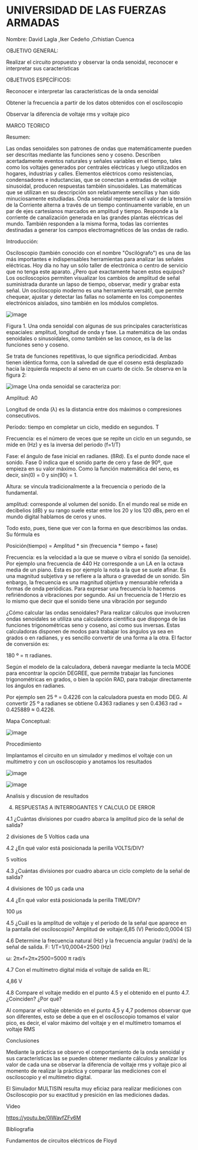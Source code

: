 # UNIVERSIDAD DE LAS FUERZAS ARMADAS 

Nombre: David Lagla ,Iker Cedeño ,Crhistian Cuenca

OBJETIVO GENERAL:


Realizar el circuito propuesto y observar la onda senoidal, reconocer e interpretar sus características

OBJETIVOS ESPECÍFICOS:

Reconocer e interpretar las características de la onda senoidal

Obtener la frecuencia a partir de los datos obtenidos con el osciloscopio

Observar la diferencia de voltaje rms y voltaje pico

MARCO TEORICO

Resumen:

Las ondas senoidales son patrones de ondas que matemáticamente pueden ser descritas mediante las funciones seno y coseno. Describen acertadamente eventos naturales y señales variables en el tiempo, tales como los voltajes generados por centrales eléctricas y luego utilizados en hogares, industrias y calles. Elementos eléctricos como resistencias, condensadores e inductancias, que se conectan a entradas de voltaje sinusoidal, producen respuestas también sinusoidales. Las matemáticas que se utilizan en su descripción son relativamente sencillas y han sido minuciosamente estudiadas. Onda senoidal representa el valor de la tensión de la Corriente alterna a través de un tiempo continuamente variable, en un par de ejes cartesianos marcados en amplitud y tiempo. Responde a la corriente de canalización generada en las grandes plantas eléctricas del mundo. También responden a la misma forma, todas las corrientes destinadas a generar los campos electromagnéticos de las ondas de radio.

Introducción:

Osciloscopio (también conocido con el nombre "Oscilógrafo") es una de las más importantes e indispensables herramientas para analizar las señales eléctricas. Hoy día no hay un sólo taller de electrónica o centro de servicio que no tenga este aparato. ¿Pero qué exactamente hacen estos equipos? Los osciloscopios permiten visualizar los cambios de amplitud de señal suministrada durante un lapso de tiempo, observar, medir y grabar esta señal. Un osciloscopio moderno es una herramienta versátil, que permite chequear, ajustar y detectar las fallas no solamente en los componentes electrónicos aislados, sino también en los módulos completos.

![image](https://user-images.githubusercontent.com/116814386/219675266-4684aea2-5d7f-4c5b-9dd0-77ec613fe541.png)

Figura 1. Una onda senoidal con algunas de sus principales características espaciales: amplitud, longitud de onda y fase. La matemática de las ondas senoidales o sinusoidales, como también se las conoce, es la de las funciones seno y coseno.

Se trata de funciones repetitivas, lo que significa periodicidad. Ambas tienen idéntica forma, con la salvedad de que el coseno está desplazado hacia la izquierda respecto al seno en un cuarto de ciclo. Se observa en la figura 2:

![image](https://user-images.githubusercontent.com/116814386/219675366-00c795e8-46c8-479b-a375-c4cc68c535d2.png)
Una onda senoidal se caracteriza por:

Amplitud: A0

Longitud de onda (λ) es la distancia entre dos máximos o compresiones consecutivos.

Período: tiempo en completar un ciclo, medido en segundos. T

Frecuencia: es el número de veces que se repite un ciclo en un segundo, se mide en (Hz) y es la inversa del periodo (f=1/T)

Fase: el ángulo de fase inicial en radianes. (ßRd). Es el punto donde nace el sonido. Fase 0 indica que el sonido parte de cero y fase de 90º, que empieza en su valor máximo. Como la función matemática del seno, es decir, sin(0) = 0 y sin(90) = 1.

Altura: se vincula tradicionalmente a la frecuencia o periodo de la fundamental.

amplitud: corresponde al volumen del sonido. En el mundo real se mide en decibelios (dB) y su rango suele estar entre los 20 y los 120 dBs, pero en el mundo digital hablamos de ceros y unos.

Todo esto, pues, tiene que ver con la forma en que describimos las ondas. Su fórmula es

Posición(tiempo) = Amplitud * sin (frecuencia * tiempo + fase)

Frecuencia: es la velocidad a la que se mueve o vibra el sonido (la senoide). Por ejemplo una frecuencia de 440 Hz corresponde a un LA en la octava media de un piano. Esta es por ejemplo la nota a la que se suele afinar. Es una magnitud subjetiva y se refiere a la altura o gravedad de un sonido. Sin enbargo, la frecuencia es una magnitud objetiva y mensurable referida a formas de onda periódicas. Para expresar una frecuencia lo hacemos refiriéndonos a vibraciones por segundo. Así un frecuencia de 1 Herzio es lo mismo que decir que el sonido tiene una vibración por segundo

¿Cómo calcular las ondas senoidales? Para realizar cálculos que involucren ondas senoidales se utiliza una calculadora científica que disponga de las funciones trigonométricas seno y coseno, así como sus inversas. Estas calculadoras disponen de modos para trabajar los ángulos ya sea en grados o en radianes, y es sencillo convertir de una forma a la otra. El factor de conversión es:

180 º = π radianes.

Según el modelo de la calculadora, deberá navegar mediante la tecla MODE para encontrar la opción DEGREE, que permite trabajar las funciones trigonométricas en grados, o bien la opción RAD, para trabajar directamente los ángulos en radianes.

Por ejemplo sen 25 º = 0.4226 con la calculadora puesta en modo DEG. Al convertir 25 º a radianes se obtiene 0.4363 radianes y sen 0.4363 rad = 0.425889 ≈ 0.4226.

Mapa Conceptual:

![image](https://user-images.githubusercontent.com/116814386/219675503-5e4b322b-8f3f-47f6-8b8f-b7f52ebaa5d2.png)

Procedimiento 

Implantamos el circuito en un simulador  y medimos el voltaje con un multimetro y con un osciloscopio y anotamos los resultados

![image](https://user-images.githubusercontent.com/116814386/219673544-83547d2d-950e-4150-9045-0ac5a3be0aa8.png)

![image](https://user-images.githubusercontent.com/116814386/219673766-4b68e6dc-817f-4b78-aadf-d212b42acecf.png)

Analisis y discusion de resultados

4. RESPUESTAS A INTERROGANTES Y CALCULO DE ERROR

4.1 ¿Cuántas divisiones por cuadro abarca la amplitud pico de la señal de salida?

2 divisiones de 5 Voltios cada una

4.2 ¿En qué valor está posicionada la perilla VOLTS/DIV?

5 voltios

4.3 ¿Cuántas divisiones por cuadro abarca un ciclo completo de la señal de salida?

4 divisiones de 100 μs cada una

4.4 ¿En qué valor está posicionada la perilla TIME/DIV?

100 μs

4.5 ¿Cuál es la amplitud de voltaje y el periodo de la señal que aparece en la pantalla del osciloscopio?
Amplitud de voltaje:6,85  (V)
Periodo:0,0004  (S)


4.6 Determine la frecuencia natural (Hz) y la frecuencia angular (rad/s) de la señal de salida.
F:  1/T=1/0,0004=2500  (Hz)

ω: 2π×f=2π×2500=5000 π rad/s




4.7 Con el multímetro digital mida el voltaje de salida en RL:

4,86 V

4.8 Compare el voltaje medido en el punto 4.5 y el obtenido en el punto 4.7. ¿Coinciden? ¿Por qué?

Al comparar el voltaje obtenido en el punto 4,5 y 4,7 podemos observar que son diferentes, esto se debe a que en el osciloscopio tomamos el valor pico, es decir, el valor máximo del voltaje y en el multímetro tomamos el voltaje RMS

Conclusiones 

Mediante la práctica se observo el comportamiento de la onda senoidal y sus características las se pueden obtener mediante cálculos y analizar los valor de cada una se observar la diferencia de voltaje rms y voltaje pico al momento de realizar la práctica y comparar las mediciones con el osciloscopio y el multímetro digital.

El Simulador MULTISIN resulta muy eficiaz para realizar mediciones con Osciloscopio por su exactitud y presición en las mediciones dadas.

Video 

https://youtu.be/0IWavfZFv6M

Bibliografia 

Fundamentos de circuitos eléctricos de Floyd 

